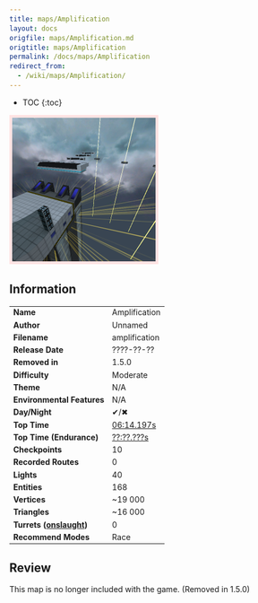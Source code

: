 ```yaml
---
title: maps/Amplification
layout: docs
origfile: maps/Amplification.md
origtitle: maps/Amplification
permalink: /docs/maps/Amplification
redirect_from:
  - /wiki/maps/Amplification/
---
```

* TOC
{:toc}
<img style='border:5px solid #ffe0e0e0' src="../images/maps/amplification.png" width="256px" />

## Information

|                                                           |                                                                   |
|-----------------------------------------------------------|-------------------------------------------------------------------|
| **Name**                                                  | Amplification                                                     |
| **Author**                                                | Unnamed                                                           |
| **Filename**                                              | amplification                                                     |
| **Release Date**                                          | ????-??-??                                                        |
| **Removed in**                                            | 1.5.0                                                             |
| **Difficulty**                                            | Moderate                                                          |
| **Theme**                                                 | N/A                                                               |
| **Environmental Features**                                | N/A                                                               |
| **Day/Night**                                             | ✔/✖                                                              |
| **Top Time**                                              | [06:14.197s](http://play.redeclipse.net:28700/maps/amplification) |
| **Top Time (Endurance)**                                  | [??:??.???s](http://play.redeclipse.net:28700/maps/amplification) |
| **Checkpoints**                                           | 10                                                                 |
| **Recorded Routes**                                       | 0                                                                 |
| **Lights**                                                | 40                                                                 |
| **Entities**                                              | 168                                                               |
| **Vertices**                                              | ~19 000                                                           |
| **Triangles**                                             | ~16 000                                                           |
| **Turrets ([onslaught](../Modes-and-Mutators#Mutators))** | 0                                                                 |
| **Recommend Modes**                                       | Race                                                              |

## Review

This map is no longer included with the game. (Removed in 1.5.0)
